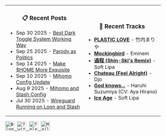 <div align="center">
  <table>
    <tr>
      <td>
        <div align="center">
          <h3>📋 Recent Posts</h3>
        </div>
        <div align="left">
        
<!-- feed start -->
- Sep 30 2025 - [Best Dark Toggle System Working Way](https://gholts.top/posts/best-dark-toggle-system/)
- Sep 25 2025 - [Parody as Politics](https://gholts.top/posts/parody-as-politics/)
- Sep 14 2025 - [Make $HOME More Exquisite](https://gholts.top/posts/home-dir-organization/)
- Sep 10 2025 - [Mihomo Config Update](https://gholts.top/posts/yaml-update/)
- Aug 9 2025 - [Mihomo and Stash Config](https://gholts.top/posts/yaml/)
- Jul 30 2025 - [Wireguard Running on Loon and Stash](https://gholts.top/posts/wireguard/)
<!-- feed end -->
        
</div>
      </td>
      <td>
        <div align="center">
          <h3>🎵 Recent Tracks</h3>
        </div>
        <div align="left">
        
<!--START_LASTFM_RECENT:{"rows": 6}-->
- **[PLASTIC LOVE](https://www.last.fm/music/%E7%AB%B9%E5%86%85%E3%81%BE%E3%82%8A%E3%82%84/_/PLASTIC+LOVE)** - 竹内まりや<br/>
- **[Mockingbird](https://www.last.fm/music/Eminem/_/Mockingbird)** - Eminem<br/>
- **[過程 (Shin-Ski's Remix)](https://www.last.fm/music/Soft+Lipa/_/%E9%81%8E%E7%A8%8B+(Shin-Ski%27s+Remix))** - Soft Lipa<br/>
- **[Chateau (Feel Alright)](https://www.last.fm/music/Djo/_/Chateau+(Feel+Alright))** - Djo<br/>
- **[God knows...](https://www.last.fm/music/Haruhi+Suzumiya+(CV:+Aya+Hirano)/_/God+knows...)** - Haruhi Suzumiya (CV: Aya Hirano)<br/>
- **[Ice Age](https://www.last.fm/music/Soft+Lipa/_/Ice+Age)** - Soft Lipa<br/>
<!--END_LASTFM_RECENT-->
        
</div>
      </td>
    </tr>
  </table>
</div>

<div align="left">
  <kbd>
    <a href="https://gholts.top/">
      <img
        src="https://img.shields.io/badge/Blog-black?logo=astro&logoColor=white&style=flat"
        alt="Blog"
        height="30"
      />
    </a>
  </kbd>
  <kbd>
    <a href="https://x.com/GhostMxv/">
      <img
        src="https://img.shields.io/badge/Twitter-black?logo=x&logoColor=white&style=flat"
        alt="Twitter"
        height="30"
      />
    </a>
  </kbd>
  <kbd>
    <a href="https://t.me/Gholts0c/">
      <img
        src="https://img.shields.io/badge/Telegram-blue?logo=telegram&logoColor=white&style=flat"
        alt="Telegram"
        height="30"
      />
    </a>
  </kbd>
  <kbd>
    <a href="mailto:gholts0@icloud.com">
      <img
        src="https://img.shields.io/badge/Mail-red?logo=gmail&logoColor=white&style=flat"
        alt="Mail"
        height="30"
      />
    </a>
  </kbd>
</div>
